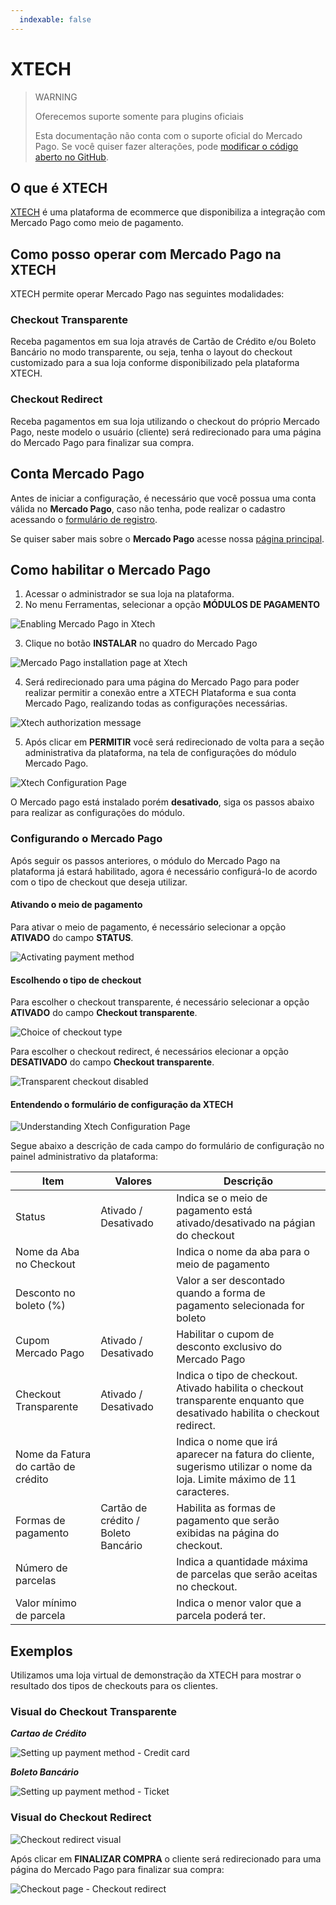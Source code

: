```yaml
---
  indexable: false
---
```

# XTECH

> WARNING
>
> Oferecemos suporte somente para plugins oficiais
>
> Esta documentação não conta com o suporte oficial do Mercado Pago. Se você quiser fazer alterações, pode [modificar o código aberto no GitHub](https://github.com/mercadopago/devsite-docs/blob/development/guides/plugins/unofficial/xtech.pt.md).

## O que é XTECH

[XTECH](https://www.xtechcommerce.com/) é uma plataforma de ecommerce que disponibiliza a integração com Mercado Pago como meio de pagamento.

## Como posso operar com Mercado Pago na XTECH

XTECH permite operar Mercado Pago nas seguintes modalidades:

### Checkout Transparente

Receba pagamentos em sua loja através de Cartão de Crédito e/ou Boleto Bancário no modo transparente, ou seja, tenha o layout do checkout customizado para a sua loja conforme disponibilizado pela plataforma XTECH.

### Checkout Redirect

Receba pagamentos em sua loja utilizando o checkout do próprio Mercado Pago, neste modelo o usuário (cliente) será redirecionado para uma página do Mercado Pago para finalizar sua compra.

## Conta Mercado Pago

Antes de iniciar a configuração, é necessário que você possua uma conta válida no **Mercado Pago**, caso não tenha, pode realizar o cadastro acessando o [formulário de registro](https://www.mercadopago.com.br/registration-mp?mode=mp).

Se quiser saber mais sobre o **Mercado Pago** acesse nossa [página principal](https://www.mercadopago.com.br/).

## Como habilitar o Mercado Pago

1. Acessar o administrador se sua loja na plataforma.
2. No menu Ferramentas, selecionar a opção **MÓDULOS DE PAGAMENTO**

![Enabling Mercado Pago in Xtech](/images/xtech/xtech_config01.png)

3. Clique no botão **INSTALAR** no quadro do Mercado Pago

![Mercado Pago installation page at Xtech](/images/xtech/xtech_config02.png)

4. Será redirecionado para uma página do Mercado Pago para poder realizar permitir a conexão entre a XTECH Plataforma e sua conta Mercado Pago, realizando todas as configurações necessárias.

![Xtech authorization message](/images/xtech/xtech_config03.png)

5. Após clicar em **PERMITIR** você será redirecionado de volta para a seção administrativa da plataforma, na tela de configurações do módulo Mercado Pago.

![Xtech Configuration Page](/images/xtech/xtech_config04.png)

O Mercado pago está instalado porém **desativado**, siga os passos abaixo para realizar as configurações do módulo.

### Configurando o Mercado Pago

Após seguir os passos anteriores, o módulo do Mercado Pago na plataforma já estará habilitado, agora é necessário configurá-lo de acordo com o tipo de checkout que deseja utilizar.

#### Ativando o meio de pagamento

Para ativar o meio de pagamento, é necessário selecionar a opção **ATIVADO** do campo **STATUS**.

![Activating payment method](/images/xtech/xtech_config06.png)

#### Escolhendo o tipo de checkout

Para escolher o checkout transparente, é necessário selecionar a opção **ATIVADO** do campo **Checkout transparente**.

![Choice of checkout type](/images/xtech/xtech_config07.png)

Para escolher o checkout redirect, é necessários elecionar a opção **DESATIVADO** do campo **Checkout transparente**.

![Transparent checkout disabled](/images/xtech/xtech_config08.png)

#### Entendendo o formulário de configuração da XTECH

![Understanding Xtech Configuration Page](/images/xtech/xtech_config05.png)

Segue abaixo a descrição de cada campo do formulário de configuração no painel administrativo da plataforma:

| Item | Valores | Descrição |
| --- | --- | --- |
| Status | Ativado / Desativado | Indica se o meio de pagamento está ativado/desativado na págian do checkout |
| Nome da Aba no Checkout | | Indica o nome da aba para o meio de pagamento |
| Desconto no boleto (%) | | Valor a ser descontado quando a forma de pagamento selecionada for boleto |
| Cupom Mercado Pago | Ativado / Desativado | Habilitar o cupom de desconto exclusivo do Mercado Pago |
| Checkout Transparente | Ativado / Desativado | Indica o tipo de checkout. Ativado habilita o checkout transparente enquanto que desativado habilita o checkout redirect. |
| Nome da Fatura do cartão de crédito | | Indica o nome que irá aparecer na fatura do cliente, sugerismo utilizar o nome da loja. Limite máximo de 11 caracteres. |
| Formas de pagamento | Cartão de crédito / Boleto Bancário | Habilita as formas de pagamento que serão exibidas na página do checkout. |
| Número de parcelas | | Indica a quantidade máxima de parcelas que serão aceitas no checkout. |
| Valor mínimo de parcela | | Indica o menor valor que a parcela poderá ter. |

## Exemplos

Utilizamos uma loja virtual de demonstração da XTECH para mostrar o resultado dos tipos de checkouts para os clientes.

### Visual do Checkout Transparente

**_Cartao de Crédito_**

![Setting up payment method - Credit card](/images/xtech/xtech_config12.png)

**_Boleto Bancário_**

![Setting up payment method - Ticket](/images/xtech/xtech_config11.png)

### Visual do Checkout Redirect

![Checkout redirect visual](/images/xtech/xtech_config10.png)

Após clicar em **FINALIZAR COMPRA** o cliente será redirecionado para uma página do Mercado Pago para finalizar sua compra:

![Checkout page - Checkout redirect](/images/xtech/xtech_gif01.png)
